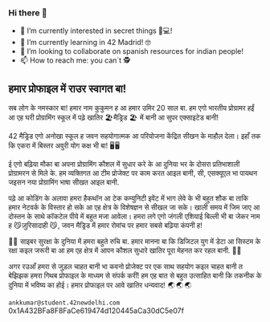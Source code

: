 ### Hi there 👋

- 🔭 I’m currently interested in secret things 🚀💻!
- 🌱 I’m currently learning in 42 Madrid! 🤓
- 👯 I’m looking to collaborate on spanish resources for indian people!
- 📫 How to reach me: you can´t 🕵️


## हमार प्रोफाइल में राउर स्वागत बा!

सब लोग के नमस्कार बा! हमार नाम कुकुमन ह आ हमार उमिर 20 साल बा. हम एगो भारतीय प्रोग्रामर हईं आ एह घरी प्रोग्रामिंग स्कूल में पढ़े खातिर 🏖️ मैड्रिड 🏖️  में बानी आ सुपर एक्साइटेड बानी!

42 मैड्रिड एगो अनोखा स्कूल ह जवन सहयोगात्मक आ परियोजना केंद्रित सीखन के माहौल देला। इहाँ तक कि एकरा में बिस्तर अवुरी योग कक्ष भी बा! 🖥️ 🖥️ 

ई एगो बढ़िया मौका बा अपना प्रोग्रामिंग कौशल में सुधार करे के आ दुनिया भर के दोसरा प्रतिभाशाली प्रोग्रामरन से मिले के. हम व्यक्तिगत आ टीम प्रोजेक्ट पर काम करत आइल बानी, सी, एसक्यूएल भा पायथन जइसन नया प्रोग्रामिंग भाषा सीखत आइल बानी.

पढ़े आ कोडिंग के अलावा हमरा हैकथॉन आ टेक कम्युनिटी इवेंट में भाग लेवे के भी बहुत शौक बा ताकि हमार नेटवर्क के विस्तार हो सके आ एह क्षेत्र के विशेषज्ञन से सीखल जा सके। खाली समय में जिम जाए आ दोस्तन के साथे कॉकटेल पीये में बहुत मजा आवेला। हमरा लगे एगो जंगली एशियाई बिल्ली भी बा जेकर नाम ह 😼 ज़ुरिसादाही 😼 , जवन मैड्रिड में हमार रोमांच पर हमार सबसे बढ़िया कंपनी ह!

🦹‍♂️  साइबर सुरक्षा के दुनिया में हमरा बहुते रुचि बा. हमार मानना ​​बा कि डिजिटल युग में डेटा आ सिस्टम के रक्षा कइल जरूरी बा आ हम एह क्षेत्र में आपन कौशल सुधारे खातिर पूरा मेहनत कर रहल बानी. 🦹‍♂️ 

अगर रउआँ हमरा से जुड़ल चाहत बानी भा कवनो प्रोजेक्ट पर एक साथ सहयोग कइल चाहत बानी त बेझिझक हमरा गिथब प्रोफाइल के माध्यम से संपर्क करीं! हम एह बात से बहुत उत्साहित बानी कि तकनीक के दुनिया में भविष्य का होई। हमार प्रोफाइल पर आवे खातिर धन्यवाद!  🌏  🌏  🌏 

``ankkumar@student.42newdelhi.com``
0x1A432BFa8F8FaCe619474d120445aCa30dC5e07f
